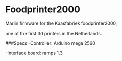 # Foodprinter2000
Marlin firmware for the Kaasfabriek foodprinter2000,

one of the first 3d printers in the Netherlands.

###Specs
-Controller: Arduino mega 2560

-Interface board: ramps 1.3


